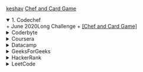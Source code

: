 [keshav](https://www.google.com)
[Chef and Card Game](https://github.com/keshavsingh4522/Python/blob/master/Codechef/July%202020/Chef%20and%20Card%20Game.py)
<details open>
<summary>1. Codechef</summary>
   + June 2020Long Challenge
      + <a href="https://github.com/keshavsingh4522/Python/blob/master/Codechef/July%202020/Chef%20and%20Card%20Game.py">[Chef and Card Game]</a>
</details>

<details>
<summary>Coderbyte</summary>
  ke
</details>

<details>
<summary>Coursera</summary>
<br>
  ke
</details>

<details>
<summary>Datacamp</summary>
<br>
  ke
</details>

<details>
<summary>GeeksForGeeks</summary>
<br>
  ke
</details>

<details>
<summary>HackerRank</summary>
<br>
  ke
</details>

<details>
<summary>LeetCode</summary>
<br>
  ke
</details>
